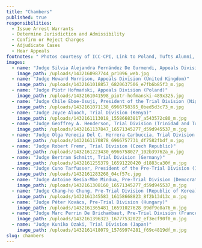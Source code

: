 ```yaml
---
title: "Chambers"
published: true
responsibilities:
  - Issue Arrest Warrants
  - Determine Jurisdiction and Admissibility
  - Confirm or Reject Charges
  - Adjudicate Cases
  - Hear Appeals
footnotes: " Photos courtesy of ICC-CPI, Link to Poland, Tufts Alumni, and LinkedIn. "
images:
  - name: "Judge Silvia Alejandra Fernández De Gurmendi, Appeals Division (Argentina)"
    image_path: /uploads/1432160987744_pr1096_web.jpg
  - name: "Judge Howard Morrison, Appeals Division (United Kingdom)"
    image_path: /uploads/1432161018857_6820637506_e7fb6b85f3_m.jpg
  - name: "Judge Piotr Hofmański, Appeals Division (Poland)"
    image_path: /uploads/1432161041598_piotr-hofmanski-489x325.jpg
  - name: "Judge Chile Eboe-Osuji, President of the Trial Division (Nigeria)"
    image_path: /uploads/1432161071138_6966758395_0bed5d3c73_m.jpg
  - name: "Judge Joyce Aluoch, Trial Division (Kenya)"
    image_path: /uploads/1432161113018_15586683817_a543572c80_m.jpg
  - name: "Judge Geoffrey A. Henderson, Trial Division (Trinidad and Tobago)"
    image_path: /uploads/1432161137847_16571345277_d59d945537_m.jpg
  - name: "Judge Olga Venecia Del C. Herrera Carbuccia, Trial Division (Dominican Republic)"
    image_path: /uploads/1432161170878_6966757731_df7582fbdf_m.jpg
  - name: "Judge Robert Fremr, Trial Division (Czech Republic)"
    image_path: /uploads/1432161223430_6966758027_102b39762a_m.jpg
  - name: "Judge Bertram Schmitt, Trial Division (Germany)"
    image_path: /uploads/1432161255379_16591220420_d1883ca30f_m.jpg
  - name: "Judge Cuno Tarfusser, President of the Pre-Trial Division (Italy)"
    image_path: /uploads/1432161283268_04cf57c.jpg
  - name: "Judge Antoine Kesia-Mbe Mindua, Pre-Trial Division (Democratic Republic of the Congo)"
    image_path: /uploads/1432161308160_16571345277_d59d945537_m.jpg
  - name: "Judge Chang-ho Chung, Pre-Trial Division (Republic of Korea)"
    image_path: /uploads/1432161345583_16158668823_8f2b13d13c_m.jpg
  - name: "Judge Péter Kovács, Pre-Trial Division (Hungary)"
    image_path: /uploads/1432161365481_16591027628_09df9e8a76_m.jpg
  - name: "Judge Marc Perrin De Brichambaut, Pre-Trial Division (France)"
    image_path: /uploads/1432161396323_16777532022_ef3ecf90f0_m.jpg
  - name: "Judge Kuniko Ozaki, Trial Division (Japan)"
    image_path: /uploads/1432161418079_15769974281_f69c4819df_m.jpg
slug: chambers
---
```

